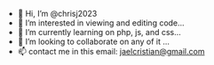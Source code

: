 - 👋 Hi, I’m @chrisj2023
- 👀 I’m interested in viewing and editing code...
- 🌱 I’m currently learning on php, js, and css...
- 💞️ I’m looking to collaborate on any of it ...
- 📫 contact me in this email: jaelcristian@gmail.com

<!---
chrisj2023/chrisj2023 is a ✨ special ✨ repository because its `README.md` (this file) appears on your GitHub profile.
You can click the Preview link to take a look at your changes.
--->
